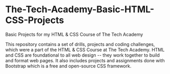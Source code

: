 # The-Tech-Academy-Basic-HTML-CSS-Projects
Basic Projects for my HTML &amp; CSS Course of The Tech Academy 

This repository contains a set of drills, projects and coding challenges, which were a part of the HTML & CSS Course at The Tech Academy. HTML and CSS are foundational to all web design -- they work together to build and format web pages. It also includes projects and assignments done with Bootstrap which is a free and open-source CSS framework. 
